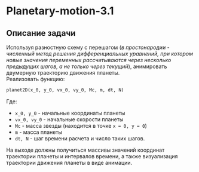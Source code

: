 # Planetary-motion-3.1
## Описание задачи
Используя разностную схему с перешагом (_в простонародии - численный метод решения дифференциальных уравнений, при котором новые значения переменных рассчитываются через несколько предыдущих шагов, а не только через текущий_), анимировать двумерную траекторию движения планеты.\
Реализовать функцию:
```python
planet2D(x_0, y_0, vx_0, vy_0, Mc, m, dt, N)
```
Где:
- `x_0, y_0` - начальные координаты планеты
- `vx_0, vy_0` - начальные скорости планеты
- `Mc` - масса звезды (находится в точке `x = 0, y = 0`)
- `m` - масса планеты
- `dt, N` - шаг времени расчета и число таких шагов.
  
На выходе должны получиться массивы значений координат траектории планеты и интервалов времени, а также визуализация траектории движения планеты в виде анимации.